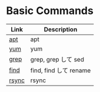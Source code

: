 # Basic Commands

| Link              | Description            |
| ----------------- | ---------------------- |
| [apt](apt.md)     | apt                    |
| [yum](yum.md)     | yum                    |
| [grep](grep.md)   | grep, grep して sed    |
| [find](find.md)   | find, find して rename |
| [rsync](rsync.md) | rsync                  |
